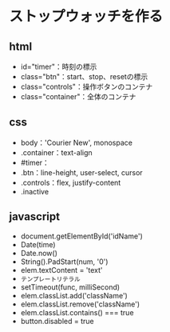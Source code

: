 # ストップウォッチを作る

## html
- id="timer"：時刻の標示
- class="btn"：start、stop、resetの標示
- class="controls"：操作ボタンのコンテナ
- class="container"：全体のコンテナ

## css
- body：'Courier New', monospace
- .container：text-align
- #timer：
- .btn：line-height, user-select, cursor
- .controls：flex, justify-content
- .inactive

## javascript
- document.getElementById('idName')
- Date(time)
- Date.now()
- String().PadStart(num, '0')
- elem.textContent = 'text'
- `テンプレートリテラル`
- setTimeout(func, milliSecond)
- elem.classList.add('className')
- elem.classList.remove('className')
- elem.classList.contains() === true
- button.disabled = true